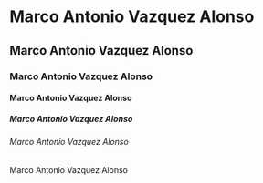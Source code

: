 # Marco Antonio Vazquez Alonso
## Marco Antonio Vazquez Alonso 
### Marco Antonio Vazquez Alonso
#### Marco Antonio Vazquez Alonso
##### Marco Antonio Vazquez Alonso
###### Marco Antonio Vazquez Alonso
Marco Antonio Vazquez Alonso
